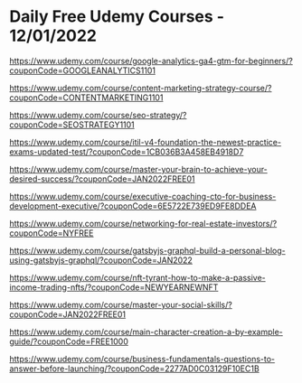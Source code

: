 # Daily Free Udemy Courses - 12/01/2022

https://www.udemy.com/course/google-analytics-ga4-gtm-for-beginners/?couponCode=GOOGLEANALYTICS1101
https://www.udemy.com/course/content-marketing-strategy-course/?couponCode=CONTENTMARKETING1101
https://www.udemy.com/course/seo-strategy/?couponCode=SEOSTRATEGY1101
https://www.udemy.com/course/itil-v4-foundation-the-newest-practice-exams-updated-test/?couponCode=1CB036B3A458EB4918D7
https://www.udemy.com/course/master-your-brain-to-achieve-your-desired-success/?couponCode=JAN2022FREE01
https://www.udemy.com/course/executive-coaching-cto-for-business-development-executive/?couponCode=6E5722E739ED9FE8DDEA
https://www.udemy.com/course/networking-for-real-estate-investors/?couponCode=NYFREE
https://www.udemy.com/course/gatsbyjs-graphql-build-a-personal-blog-using-gatsbyjs-graphql/?couponCode=JAN2022
https://www.udemy.com/course/nft-tyrant-how-to-make-a-passive-income-trading-nfts/?couponCode=NEWYEARNEWNFT
https://www.udemy.com/course/master-your-social-skills/?couponCode=JAN2022FREE01
https://www.udemy.com/course/main-character-creation-a-by-example-guide/?couponCode=FREE1000
https://www.udemy.com/course/business-fundamentals-questions-to-answer-before-launching/?couponCode=2277AD0C03129F10EC1B
